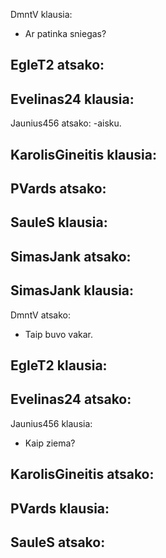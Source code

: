 
DmntV klausia:
- Ar patinka sniegas?

EgleT2 atsako:
-

Evelinas24 klausia:
-

Jaunius456 atsako:
-aisku.

KarolisGineitis klausia:
-

PVards atsako:
-

SauleS klausia:
-

SimasJank atsako:
-

SimasJank klausia:
-

DmntV atsako:
- Taip buvo vakar.

EgleT2 klausia:
-

Evelinas24 atsako:
-

Jaunius456 klausia:
- Kaip ziema?

KarolisGineitis atsako:
-

PVards klausia:
-

SauleS atsako:
-
